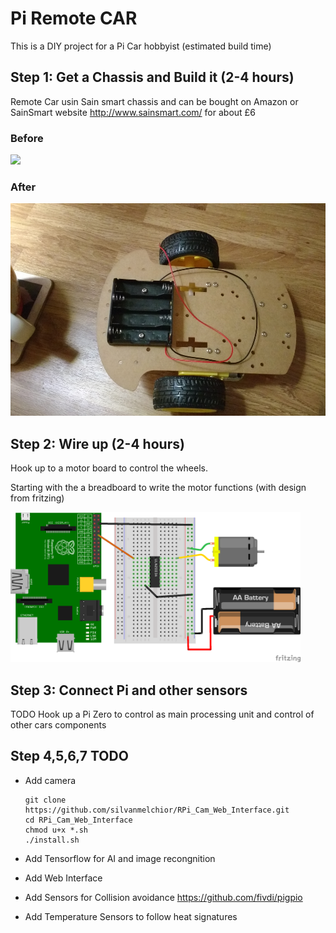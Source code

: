 # Pi Remote CAR

This is a DIY project for a Pi Car hobbyist (estimated build time)

## Step 1: Get a Chassis and Build it (2-4 hours)

Remote Car usin Sain smart chassis and can be bought on Amazon or SainSmart website http://www.sainsmart.com/ for about £6

### Before

<img src="https://images-na.ssl-images-amazon.com/images/I/61qH18xAjVL._SL1200_.jpg" height="340" >

### After

<img src="pi-car-chassis-wired.jpg" height="340" >

## Step 2: Wire up (2-4 hours)

Hook up to a motor board to control the wheels. 

Starting with the a breadboard to write the motor functions (with design from fritzing)

<img src="raspberry-pi-connect-motor-board.png" height="240" >

## Step 3: Connect Pi and other sensors

TODO Hook up a Pi Zero to control as main processing unit and control of other cars components 

## Step 4,5,6,7 TODO
* Add camera

  ```
  git clone https://github.com/silvanmelchior/RPi_Cam_Web_Interface.git
  cd RPi_Cam_Web_Interface
  chmod u+x *.sh
  ./install.sh
  ```
* Add Tensorflow for AI and image recongnition
* Add Web Interface
* Add Sensors for Collision avoidance
  https://github.com/fivdi/pigpio
* Add Temperature Sensors to follow heat signatures
